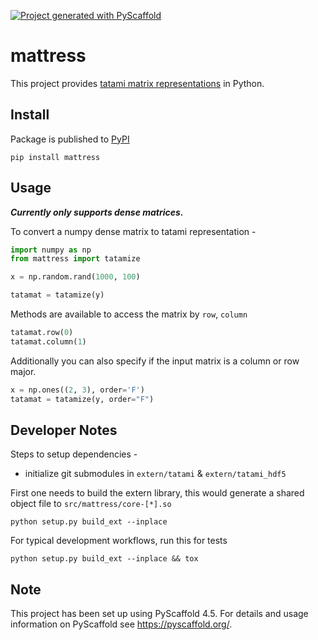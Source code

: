 <!-- These are examples of badges you might want to add to your README:
     please update the URLs accordingly

[![Built Status](https://api.cirrus-ci.com/github/<USER>/mattress.svg?branch=main)](https://cirrus-ci.com/github/<USER>/mattress)
[![ReadTheDocs](https://readthedocs.org/projects/mattress/badge/?version=latest)](https://mattress.readthedocs.io/en/stable/)
[![Coveralls](https://img.shields.io/coveralls/github/<USER>/mattress/main.svg)](https://coveralls.io/r/<USER>/mattress)
[![PyPI-Server](https://img.shields.io/pypi/v/mattress.svg)](https://pypi.org/project/mattress/)
[![Conda-Forge](https://img.shields.io/conda/vn/conda-forge/mattress.svg)](https://anaconda.org/conda-forge/mattress)
[![Monthly Downloads](https://pepy.tech/badge/mattress/month)](https://pepy.tech/project/mattress)
[![Twitter](https://img.shields.io/twitter/url/http/shields.io.svg?style=social&label=Twitter)](https://twitter.com/mattress)
-->

[![Project generated with PyScaffold](https://img.shields.io/badge/-PyScaffold-005CA0?logo=pyscaffold)](https://pyscaffold.org/)

# mattress

This project provides [tatami matrix representations](https://github.com/tatami-inc) in Python.


## Install

Package is published to [PyPI](https://pypi.org/project/mattress/)

```shell
pip install mattress
```

## Usage

***Currently only supports dense matrices.***

To convert a numpy dense matrix to tatami representation - 

```python
import numpy as np
from mattress import tatamize

x = np.random.rand(1000, 100)

tatamat = tatamize(y)
```

Methods are available to access the matrix by `row`, `column`

```python
tatamat.row(0)
tatamat.column(1)
```

Additionally you can also specify if the input matrix is a column or row major.

```python
x = np.ones((2, 3), order='F')
tatamat = tatamize(y, order="F")
```

## Developer Notes


Steps to setup dependencies - 

- initialize git submodules in `extern/tatami` & `extern/tatami_hdf5`

First one needs to build the extern library, this would generate a shared object file to `src/mattress/core-[*].so`

```shell
python setup.py build_ext --inplace
```

For typical development workflows, run this for tests

```shell
python setup.py build_ext --inplace && tox
```



<!-- pyscaffold-notes -->

## Note

This project has been set up using PyScaffold 4.5. For details and usage
information on PyScaffold see https://pyscaffold.org/.
